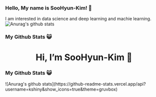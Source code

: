 
### Hello, My name is SooHyun-Kim! 👋
I am interested in data science and deep learning and machie learning.
![Anurag's github stats](https://github-readme-stats.vercel.app/api?username=kshiny&show_icons=true&theme=gruvbox)

### My Github Stats 😺

<!--
**kshiny/kshiny** is a ✨ _special_ ✨ repository because its `README.md` (this file) appears on your GitHub profile.

Here are some ideas to get you started:

- 🔭 I’m currently working on ...
- 🌱 I’m currently learning ...
- 👯 I’m looking to collaborate on ...
- 🤔 I’m looking for help with ...
- 💬 Ask me about ...
- 📫 How to reach me: ...
- 😄 Pronouns: ...
- ⚡ Fun fact: ...
-->

<div align=center><h1>Hi, I’m SooHyun-Kim 👋</h1></div>

<h3>My Github Stats 😺</h3></div>
![Anurag's github stats](https://github-readme-stats.vercel.app/api?username=kshiny&show_icons=true&theme=gruvbox)
<div align=center>
